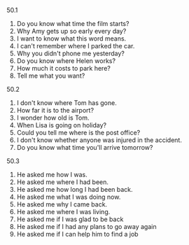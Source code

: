 50.1 
  1. Do you know what time the film starts?
  2. Why Amy gets up so early every day?
  3. I want to know what this word means.
  4. I can't remember where I parked the car.
  5. Why you didn't phone me yesterday?
  6. Do you know where Helen works?
  7. How much it costs to park here?
  8. Tell me what you want?

50.2
  1. I don't know where Tom has gone.
  2. How far it is to the airport?
  3. I wonder how old is Tom.
  4. When Lisa is going on holiday?
  5. Could you tell me where is the post office?
  6. I don't know whether anyone was injured in the accident.
  7. Do you know what time you'll arrive tomorrow?

50.3
  1. He asked me how I was.
  2. He asked me where I had been.
  3. He asked me how long I had been back.
  4. He asked me what I was doing now.
  5. He asked me why I came back.
  6. He asked me where I was living.
  7. He asked me if I was glad to be back
  8. He asked me if I had any plans to go away again
  9. He asked me if I can help him to find a job